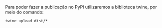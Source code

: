 Para poder fazer a publicação no PyPi utilizaremos a biblioteca twine, por meio do comando:

```
twine upload dist/*
```
